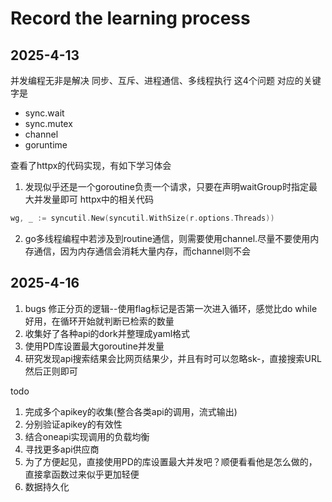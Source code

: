 # Record the learning process

## 2025-4-13
并发编程无非是解决 同步、互斥、进程通信、多线程执行 这4个问题
对应的关键字是
* sync.wait
* sync.mutex
* channel
* goruntime

查看了httpx的代码实现，有如下学习体会
1. 发现似乎还是一个goroutine负责一个请求，只要在声明waitGroup时指定最大并发量即可
httpx中的相关代码
```go
wg, _ := syncutil.New(syncutil.WithSize(r.options.Threads))
```
2. go多线程编程中若涉及到routine通信，则需要使用channel.尽量不要使用内存通信，因为内存通信会消耗大量内存，而channel则不会



## 2025-4-16
1. bugs 修正分页的逻辑--使用flag标记是否第一次进入循环，感觉比do while好用，在循环开始就判断已检索的数量
2. 收集好了各种api的dork并整理成yaml格式
3. 使用PD库设置最大goroutine并发量
4. 研究发现api搜索结果会比网页结果少，并且有时可以忽略sk-，直接搜索URL然后正则即可

todo
1. 完成多个apikey的收集(整合各类api的调用，流式输出)
2. 分别验证apikey的有效性
3. 结合oneapi实现调用的负载均衡
4. 寻找更多api供应商
5. 为了方便起见，直接使用PD的库设置最大并发吧？顺便看看他是怎么做的，直接拿函数过来似乎更加轻便
6. 数据持久化
